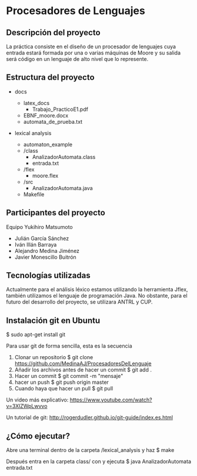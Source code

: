 # Procesadores de Lenguajes

## Descripción del proyecto

La práctica consiste en el diseño de un procesador de lenguajes cuya entrada estará formada por una o varias máquinas de Moore y su salida será código en un lenguaje de alto nivel que lo represente.

## Estructura del proyecto

* docs
  * latex_docs
    * Trabajo_PracticoE1.pdf
  * EBNF_moore.docx
  * automata_de_prueba.txt
  
* lexical analysis
  * automaton_example
  * /class
    * AnalizadorAutomata.class
    * entrada.txt
  * /flex
    * moore.flex
  * /src
    * AnalizadorAutomata.java
  * Makefile
  
## Participantes del proyecto
Equipo Yukihiro Matsumoto

* Julián García Sánchez
* Iván Illán Barraya
* Alejandro Medina Jiménez
* Javier Monescillo Buitrón

## Tecnologías utilizadas

Actualmente para el análisis léxico estamos utilizando la herramienta Jflex, también utilizamos el lenguaje de programación Java.
No obstante, para el futuro del desarrollo del proyecto, se utilizara ANTRL y CUP.

## Instalación git en Ubuntu
$ sudo apt-get install git

Para usar git de forma sencilla, esta es la secuencia
1) Clonar un repositorio
$ git clone https://github.com/MedinaAJ/ProcesadoresDelLenguaje
2) Añadir los archivos antes de hacer un commit
$ git add .
3) Hacer un commit
$ git commit -m "mensaje"
4) hacer un push
$ git push origin master
5) Cuando haya que hacer un pull
$ git pull

Un video más explicativo: https://www.youtube.com/watch?v=3XlZWpLwvvo

Un tutorial de git: http://rogerdudler.github.io/git-guide/index.es.html


## ¿Cómo ejecutar?

Abre una terminal dentro de la carpeta /lexical_analysis y haz $ make

Después entra en la carpeta class/ con y ejecuta $ java AnalizadorAutomata entrada.txt 


